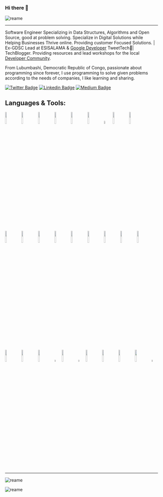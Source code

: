 ### Hi there 👋

![reame](https://github-profile-trophy.vercel.app/?username=Savalone47)

<hr/>

Software Engineer Specializing in Data Structures, Algorithms and Open Source, good at problem solving. Specialize in Digital Solutions while Helping Businesses Thrive online. Providing customer Focused Solutions. | Ex-GDSC Lead at ESISALAMA & <a href="https://g.dev/josue-yenga"> Google Developer</a> TweetTech🚀| TechBlogger. Providing resources and lead workshops for the local <a href="https://github.com/DevCube-RDC"> Developer Community</a>. <br/>

From Lubumbashi, Democratic Republic of Congo, passionate about programming since forever, I use programming to solve given problems according to the needs of companies, I like learning and sharing.


[![Twitter Badge](https://img.shields.io/badge/-Twitter-1ca0f1?style=flat-square&labelColor=1ca0f1&logo=twitter&logoColor=white&link=https://twitter.com/fagnerpsantos)](https://twitter.com/JosueYenga)
[![Linkedin Badge](https://img.shields.io/badge/-LinkedIn-blue?style=flat-square&logo=Linkedin&logoColor=white&link=https://www.linkedin.com/in/fagnerpsantos/)](https://www.linkedin.com/in/josue-yenga/)
[![Medium Badge](https://img.shields.io/badge/-Medium-000?style=flat-square&logo=Medium&logoColor=white&link=https://medium.com/fagnerpsantos)]( https://medium.com/@josueyenga)

## Languages & Tools:

  <code><img width="10%" src="https://www.vectorlogo.zone/logos/w3_html5/w3_html5-ar21.svg"></code>
  <code><img width="10%" src="https://www.vectorlogo.zone/logos/w3_css/w3_css-ar21.svg"></code>
  <code><img width="10%" src="https://www.vectorlogo.zone/logos/javascript/javascript-vertical.svg"></code>
  <code><img width="10%" src="https://www.vectorlogo.zone/logos/reactjs/reactjs-ar21.svg"></code>
  <code><img width="10%" src="https://www.vectorlogo.zone/logos/php/php-horizontal.svg"></code>
  <code><img width="10%" src="https://www.vectorlogo.zone/logos/laravel/laravel-ar21.svg"></code>
  <code><img width="5%" src="https://camo.githubusercontent.com/4445179412db4e00d5d1ca83724f51da38e1de1106d39c556c7205755bc7176e/68747470733a2f2f65787465726e616c2d636f6e74656e742e6475636b6475636b676f2e636f6d2f6970332f636f646569676e697465722e636f6d2e69636f"></code>
  <code><img width="10%" src="https://www.vectorlogo.zone/logos/netlify/netlify-ar21.svg"></code>
  <code><img width="10%" src="https://www.vectorlogo.zone/logos/nginx/nginx-ar21.svg"></code>
  <code><img width="10%" src="https://www.vectorlogo.zone/logos/travis-ci/travis-ci-ar21.svg"></code>
  <code><img width="10%" src="https://www.vectorlogo.zone/logos/mysql/mysql-ar21.svg"></code> 
  <code><img width="10%" src="https://www.vectorlogo.zone/logos/firebase/firebase-ar21.svg"></code>
  <code><img width="10%" src="https://www.vectorlogo.zone/logos/mongodb/mongodb-ar21.svg"></code>
  <code><img width="10%" src="https://www.vectorlogo.zone/logos/phpmyadmin/phpmyadmin-ar21.svg"></code>
  <code><img width="10%" src="https://www.vectorlogo.zone/logos/docker/docker-ar21.svg"></code>
  <code><img width="10%" src="https://www.vectorlogo.zone/logos/git-scm/git-scm-ar21.svg"></code>
  <code><img width="10%" src="https://www.vectorlogo.zone/logos/visualstudio_code/visualstudio_code-ar21.svg"></code>
  <code><img width="10%" src="https://www.vectorlogo.zone/logos/typescriptlang/typescriptlang-ar21.svg"></code>
  <code><img width="10%" src="https://www.vectorlogo.zone/logos/linux/linux-ar21.svg"></code>
  <code><img width="10%" src="https://www.vectorlogo.zone/logos/canva/canva-ar21.svg"></code>
  <code><img width="10%" src="https://www.vectorlogo.zone/logos/jetbrains/jetbrains-ar21.svg"></code>
  <code><img width="4%" src="https://www.vectorlogo.zone/logos/getpostman/getpostman-icon.svg"></code>
  <code><img width="10%" src="https://www.vectorlogo.zone/logos/google_chrome/google_chrome-ar21.svg"></code>
  <code><img width="4%" src="https://www.vectorlogo.zone/logos/evernote/evernote-icon.svg"></code>
  <code><img width="10%" src="https://www.vectorlogo.zone/logos/pixabay/pixabay-ar21.svg"></code>
  <code><img width="10%" src="https://www.vectorlogo.zone/logos/tailwindcss/tailwindcss-ar21.svg"></code>
  <code><img width="10%" src="https://www.vectorlogo.zone/logos/trello/trello-ar21.svg"></code>
  <code><img width="10%" src="https://www.vectorlogo.zone/logos/twilio/twilio-ar21.svg"></code>
  <code><img width="4%" src="https://www.vectorlogo.zone/logos/hashnode/hashnode-icon.svg"></code>

  
  <hr/>

 ![reame](https://github-readme-stats.vercel.app/api?username=Savalone47&show_icons=true&theme=radical)

 
 ![reame](https://github-profile-trophy.vercel.app/?username=Savalone47&theme=juicyfresh&no-frame=true&row=1&&margin-w=20&no-bg=true)
 
 
 
 




